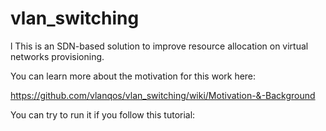 vlan_switching
==============
l
This is an SDN-based solution to improve resource allocation on virtual networks provisioning.

You can learn more about the motivation for this work here:

https://github.com/vlanqos/vlan_switching/wiki/Motivation-&-Background

You can try to run it if you follow this tutorial:

